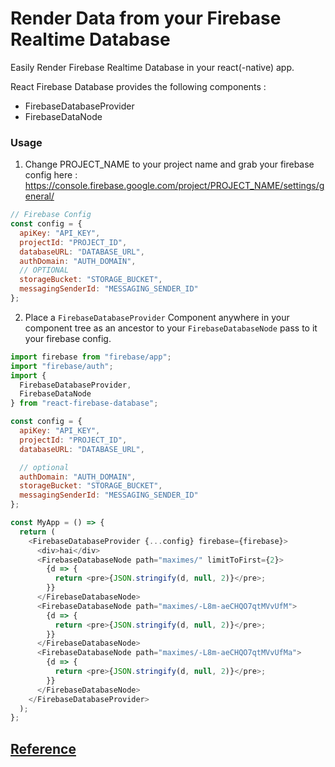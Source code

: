# Render Data from your Firebase Realtime Database

Easily Render Firebase Realtime Database in your react(-native) app.

React Firebase Database provides the following components :

- FirebaseDatabaseProvider
- FirebaseDataNode

### Usage

1. Change PROJECT_NAME to your project name and grab your firebase config here :
   https://console.firebase.google.com/project/PROJECT_NAME/settings/general/

```javascript
// Firebase Config
const config = {
  apiKey: "API_KEY",
  projectId: "PROJECT_ID",
  databaseURL: "DATABASE_URL",
  authDomain: "AUTH_DOMAIN",
  // OPTIONAL
  storageBucket: "STORAGE_BUCKET",
  messagingSenderId: "MESSAGING_SENDER_ID"
};
```

2. Place a `FirebaseDatabaseProvider` Component anywhere in your component tree as an ancestor to your `FirebaseDatabaseNode` pass to it your firebase config.

```javascript
import firebase from "firebase/app";
import "firebase/auth";
import {
  FirebaseDatabaseProvider,
  FirebaseDataNode
} from "react-firebase-database";

const config = {
  apiKey: "API_KEY",
  projectId: "PROJECT_ID",
  databaseURL: "DATABASE_URL",

  // optional
  authDomain: "AUTH_DOMAIN",
  storageBucket: "STORAGE_BUCKET",
  messagingSenderId: "MESSAGING_SENDER_ID"
};

const MyApp = () => {
  return (
    <FirebaseDatabaseProvider {...config} firebase={firebase}>
      <div>hai</div>
      <FirebaseDatabaseNode path="maximes/" limitToFirst={2}>
        {d => {
          return <pre>{JSON.stringify(d, null, 2)}</pre>;
        }}
      </FirebaseDatabaseNode>
      <FirebaseDatabaseNode path="maximes/-L8m-aeCHQO7qtMVvUfM">
        {d => {
          return <pre>{JSON.stringify(d, null, 2)}</pre>;
        }}
      </FirebaseDatabaseNode>
      <FirebaseDatabaseNode path="maximes/-L8m-aeCHQO7qtMVvUfMa">
        {d => {
          return <pre>{JSON.stringify(d, null, 2)}</pre>;
        }}
      </FirebaseDatabaseNode>
    </FirebaseDatabaseProvider>
  );
};
```

## [Reference](https://firebase.google.com/docs/database/)
